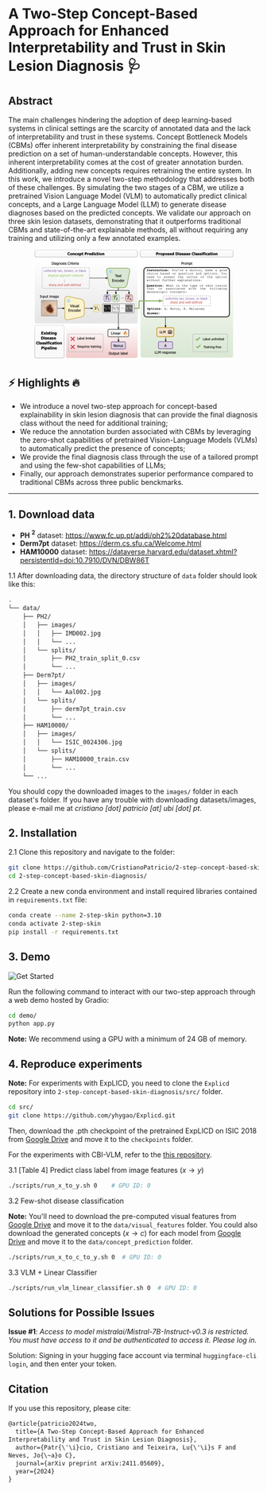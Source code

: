 # A Two-Step Concept-Based Approach for Enhanced Interpretability and Trust in Skin Lesion Diagnosis 🩺

## Abstract
The main challenges hindering the adoption of deep learning-based systems in clinical settings are the scarcity of annotated data and the lack of interpretability and trust in these systems. Concept Bottleneck Models (CBMs) offer inherent interpretability by constraining the final disease prediction on a set of human-understandable concepts. However, this inherent interpretability comes at the cost of greater annotation burden. Additionally, adding new concepts requires retraining the entire system. In this work, we introduce a novel two-step methodology that addresses both of these challenges. By simulating the two stages of a CBM, we utilize a pretrained Vision Language Model (VLM) to automatically predict clinical concepts, and a Large Language Model (LLM) to generate disease diagnoses based on the predicted concepts. We validate our approach on three skin lesion datasets, demonstrating that it outperforms traditional CBMs and state-of-the-art explainable methods, all without requiring any training and utilizing only a few annotated examples.

<p align="center"><img title="Method" alt="A Two-Step Concept-Based Approach for Enhanced Interpretability and Trust in Skin Lesion Diagnosis" src="assets/method.png"></p>


## ⚡️ Highlights 🔥  
- We introduce a novel two-step approach for concept-based explainability in skin lesion diagnosis that can provide the final diagnosis class without the need for additional training;
- We reduce the annotation burden associated with CBMs by leveraging the zero-shot capabilities of pretrained Vision-Language Models (VLMs) to automatically predict the presence of concepts;
- We provide the final diagnosis class through the use of a tailored prompt and using the few-shot capabilities of LLMs;
- Finally, our approach demonstrates superior performance compared to traditional CBMs across three public benckmarks.

---

## 1. Download data
- **PH $^2$** dataset: https://www.fc.up.pt/addi/ph2%20database.html
- **Derm7pt** dataset: https://derm.cs.sfu.ca/Welcome.html
- **HAM10000** dataset: https://dataverse.harvard.edu/dataset.xhtml?persistentId=doi:10.7910/DVN/DBW86T

1.1 After downloading data, the directory structure of `data` folder should look like this:
```bash
.
└── data/
    ├── PH2/
    │   ├── images/
    │   │   ├── IMD002.jpg
    │   │   └── ...
    │   └── splits/
    │       ├── PH2_train_split_0.csv
    │       └── ...
    ├── Derm7pt/
    │   ├── images/
    │   │   └── Aal002.jpg
    │   └── splits/
    │       ├── derm7pt_train.csv
    │       └── ...
    ├── HAM10000/
    │   ├── images/
    │   │   └── ISIC_0024306.jpg
    │   └── splits/
    │       ├── HAM10000_train.csv
    │       └── ...
    └── ...
``` 

You should copy the downloaded images to the `images/` folder in each dataset's folder. If you have any trouble with downloading datasets/images, please e-mail me at *cristiano [dot] patricio [at] ubi [dot] pt*.

## 2. Installation


2.1 Clone this repository and navigate to the folder:
```bash
git clone https://github.com/CristianoPatricio/2-step-concept-based-skin-diagnosis.git
cd 2-step-concept-based-skin-diagnosis/
```

2.2 Create a new conda environment and install required libraries contained in `requirements.txt` file:

```bash
conda create --name 2-step-skin python=3.10
conda activate 2-step-skin
pip install -r requirements.txt
```

## 3. Demo

![Get Started](assets/demo_2_step_cb_skin_diagnosis.gif)

Run the following command to interact with our two-step approach through a web demo hosted by Gradio:

```bash
cd demo/
python app.py
```

**Note:** We recommend using a GPU with a minimum of 24 GB of memory.

## 4. Reproduce experiments

**Note:** For experiments with ExpLICD, you need to clone the `Explicd` repository into `2-step-concept-based-skin-diagnosis/src/` folder.

```bash
cd src/
git clone https://github.com/yhygao/Explicd.git
```

Then, download the .pth checkpoint of the pretrained ExpLICD on ISIC 2018 from [Google Drive](https://drive.google.com/file/d/1jl33-St8ksbivpE5t5PSsrVBL49p4pwU/view?usp=share_link) and move it to the `checkpoints` folder.

For the experiments with CBI-VLM, refer to the [this repository](https://github.com/CristianoPatricio/concept-based-interpretability-VLM).

3.1 [Table 4] Predict class label from image features ($x \rightarrow y$)
```bash
./scripts/run_x_to_y.sh 0    # GPU ID: 0
```

3.2 Few-shot disease classification

**Note:** You'll need to download the pre-computed visual features from [Google Drive](https://drive.google.com/file/d/1uZgiHltaCqA2ldMbk7MOZj5jJPt9-uQf/view?usp=sharing) and move it to the `data/visual_features` folder. You could also download the generated concepts ($x \rightarrow c$) for each model from [Google Drive](https://drive.google.com/file/d/1wHdHxMVI8eis_V49PnHvIOk9acjrP2dk/view?usp=sharing) and move it to the `data/concept_prediction` folder.

```bash
./scripts/run_x_to_c_to_y.sh 0  # GPU ID: 0
```

3.3 VLM + Linear Classifier

```bash
./scripts/run_vlm_linear_classifier.sh 0  # GPU ID: 0
```

## Solutions for Possible Issues

**Issue #1**: *Access to model mistralai/Mistral-7B-Instruct-v0.3 is restricted. You must have access to it and be authenticated to access it. Please log in.*

Solution: Signing in your hugging face account via terminal `huggingface-cli login`, and then enter your token.

## Citation

If you use this repository, please cite:

```
@article{patricio2024two,
  title={A Two-Step Concept-Based Approach for Enhanced Interpretability and Trust in Skin Lesion Diagnosis},
  author={Patr{\'\i}cio, Cristiano and Teixeira, Lu{\'\i}s F and Neves, Jo{\~a}o C},
  journal={arXiv preprint arXiv:2411.05609},
  year={2024}
}
```